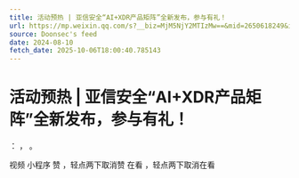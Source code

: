 ```yaml
---
title: 活动预热 | 亚信安全“AI+XDR产品矩阵”全新发布，参与有礼！
url: https://mp.weixin.qq.com/s?__biz=MjM5NjY2MTIzMw==&mid=2650618249&idx=1&sn=d957526dd1963ccf15f116be6ed6c715
source: Doonsec's feed
date: 2024-08-10
fetch_date: 2025-10-06T18:00:40.785143
---
```


# 活动预热 | 亚信安全“AI+XDR产品矩阵”全新发布，参与有礼！

：
，
。

视频
小程序
赞
，轻点两下取消赞
在看
，轻点两下取消在看
